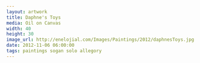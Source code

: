 ```yaml
---
layout: artwork
title: Daphne's Toys
media: Oil on Canvas
width: 40
height: 30
image_url: http://enelojial.com/Images/Paintings/2012/daphnesToys.jpg
date: 2012-11-06 06:00:00
tags: paintings sogan solo allegory
---
```

